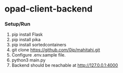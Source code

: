 # opad-client-backend

### Setup/Run

1. pip install Flask
2. pip install pika
3. pip install sortedcontainers
4. git clone https://github.com/0ip/mahitahi.git
5. Configure .env.sample file.
6. python3 main.py
7. Backend should be reachable at http://127.0.0.1:4000

